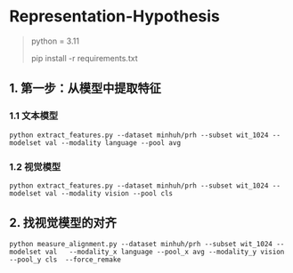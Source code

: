 # Representation-Hypothesis
> python = 3.11
> 
> pip install -r requirements.txt
> 

## 1. 第一步：从模型中提取特征
### 1.1 文本模型
`python extract_features.py --dataset minhuh/prh --subset wit_1024 --modelset val --modality language --pool avg`

### 1.2 视觉模型
`python extract_features.py --dataset minhuh/prh --subset wit_1024 --modelset val --modality vision --pool cls`

## 2. 找视觉模型的对齐
`python measure_alignment.py --dataset minhuh/prh --subset wit_1024 --modelset val   --modality_x language --pool_x avg --modality_y vision --pool_y cls  --force_remake` 


